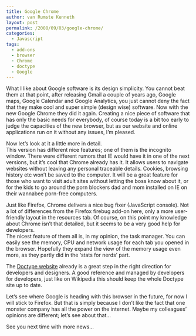 ```yaml
---
title: Google Chrome
author: van Rumste Kenneth
layout: post
permalink: /2008/09/03/google-chrome/
categories:
  - Javascript
tags:
  - add-ons
  - browser
  - Chrome
  - doctype
  - Google
---
```

What I like about Google software is its design simplicity. You cannot beat them at that point, after releasing Gmail a couple of years ago, Google maps, Google Calendar and Google Analytics, you just cannot deny the fact that they make cool and super simple (design wise) software. Now with the new Google Chrome they did it again. Creating a nice piece of software that has only the basic needs for everybody, of course today is a bit too early to judge the capacities of the new browser, but as our website and online applications run on it without any issues, I’m pleased.

Now let’s look at it a little more in detail.  
This version has different nice features; one of them is the incognito window. There were different rumors that IE would have it in one of the next versions, but it’s cool that Chrome already has it. It allows users to navigate websites without leaving any personal traceable details. Cookies, browsing history etc won’t be saved to the computer. It will be a great feature for those who want to visit adult sites without letting the boss know about it, or for the kids to go around the porn blockers dad and mom installed on IE on their wannabee porn-free computers.

Just like Firefox, Chrome delivers a nice bug fixer (JavaScript console). Not a lot of differences from the Firefox firebug add-on here, only a more user-friendly layout in the resources tab. Of course, on this point my knowledge about Chrome isn’t that detailed, but it seems to be a very good help for developers.  
The nicest feature of them all is, in my opinion, the task manager. You can easily see the memory, CPU and network usage for each tab you opened in the browser. Hopefully they expand the view of the memory usage even more, as they partly did in the ‘stats for nerds’ part.

The <a href="http://code.google.com/doctype/" target="_blank">Doctype website</a> already is a great step in the right direction for developers and designers. A good reference and managed by developers for developers, just like on Wikipedia this should keep the whole Doctype site up to date.

Let’s see where Google is heading with this browser in the future, for now I will stick to Firefox. But that is simply because I don’t like the fact that one monster company has all the power on the internet. Maybe my colleagues’ opinions are different; let’s see about that…

See you next time with more news…